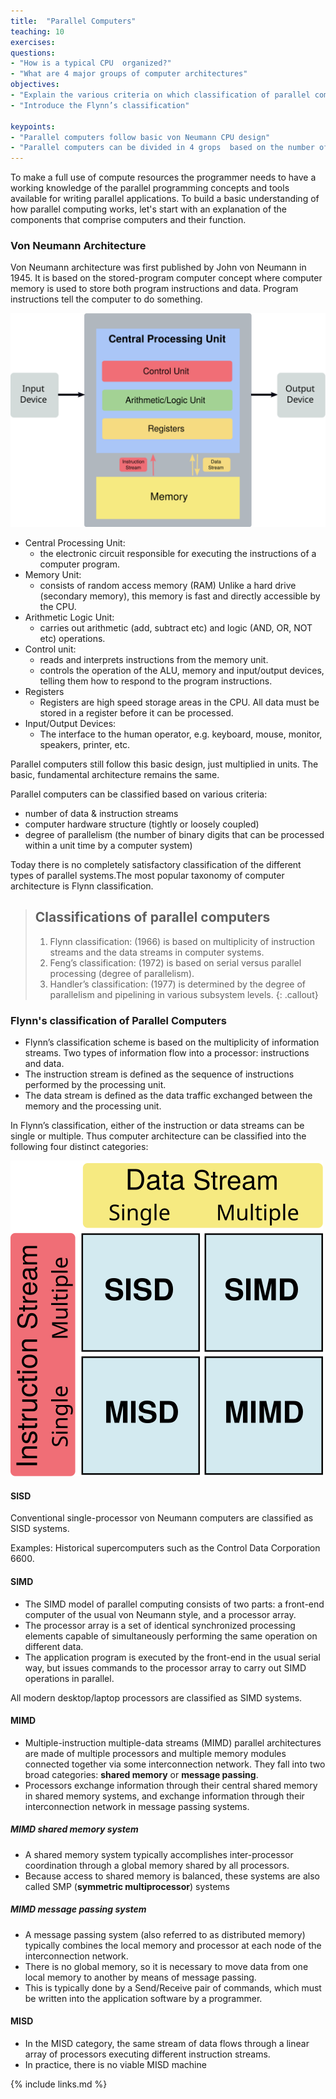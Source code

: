 ```yaml
---
title:  "Parallel Computers"
teaching: 10
exercises:
questions:
- "How is a typical CPU  organized?"
- "What are 4 major groups of computer architectures"
objectives:
- "Explain the various criteria on which classification of parallel computers are based"
- "Introduce the Flynn’s classification"

keypoints:
- "Parallel computers follow basic von Neumann CPU design"
- "Parallel computers can be divided in 4 grops  based on the number of instruction and data streams"
---
```


To make a full use of compute resources the programmer needs to have a working knowledge of the parallel programming concepts and tools available for writing parallel applications. To build a basic understanding of how parallel computing works, let's start with an explanation of the components that comprise computers and their function.

### Von Neumann Architecture

Von Neumann architecture was first published by John von Neumann in 1945. It is based on the stored-program computer concept where computer memory is used to store both program instructions and data. Program instructions tell the computer to do something.

![](../fig/von_Neumann.svg)

- Central Processing Unit:
    -  the electronic circuit responsible for executing the instructions of a computer program.
-  Memory Unit:
    - consists of random access memory (RAM) Unlike a hard drive (secondary memory), this memory is fast and directly accessible by the CPU.
- Arithmetic Logic Unit:
    - carries out arithmetic (add, subtract etc) and logic (AND, OR, NOT etc) operations.
- Control unit:
    - reads and interprets instructions from the memory unit.
    - controls the operation of the ALU, memory and input/output devices, telling them how to respond to the program instructions.
- Registers
    - Registers are high speed storage areas in the CPU.  All data must be stored in a register before it can be processed.
- Input/Output Devices:
    - The interface to the human operator, e.g. keyboard, mouse, monitor, speakers, printer, etc.

Parallel computers still follow this basic design, just multiplied in units. The basic, fundamental architecture remains the same.


Parallel computers can be classified based on various criteria:
- number of data & instruction streams
- computer hardware structure (tightly or loosely coupled)
- degree of parallelism (the number of binary digits that can be processed within a unit time by a computer system)

Today there is no completely satisfactory classification of the different types of parallel systems.The most popular taxonomy of computer architecture is Flynn classification.

> ## Classifications of parallel computers
> 1. Flynn classification: (1966) is based on multiplicity of instruction streams and the data streams in computer systems.
> 2. Feng’s classification: (1972) is based on serial versus parallel processing (degree of parallelism).
> 3. Handler’s classification: (1977) is determined by the degree of parallelism and pipelining in various subsystem levels.
{: .callout}



### Flynn's classification of Parallel Computers

- Flynn’s classification scheme is based on the multiplicity of information streams. Two types of information flow into a processor: instructions and data.
- The instruction stream is defined as the sequence of instructions performed by the processing unit.
- The data stream is defined as the data traffic exchanged between the memory and the processing unit.

In Flynn’s classification, either of the instruction or data streams can be single or multiple. Thus computer architecture can be classified into the following four distinct categories:

![](../fig/Flynns_Classification.svg)


#### SISD
Conventional single-processor von Neumann computers are classified as SISD systems.

Examples:
Historical supercomputers such as the Control Data Corporation 6600.

#### SIMD

- The SIMD model of parallel computing consists of two parts: a front-end computer of the usual von Neumann style, and a processor array.
- The processor array is a set of identical synchronized processing elements capable of simultaneously performing the same operation on different data.
- The application program is executed by the front-end in the usual serial way, but issues commands to the processor array to carry out SIMD operations in parallel.


All modern desktop/laptop processors are classified as SIMD systems.

#### MIMD

- Multiple-instruction multiple-data streams (MIMD) parallel architectures are made of multiple processors and multiple memory modules connected together via some interconnection network. They fall into two broad categories: **shared memory** or **message passing**.
- Processors exchange information through their central shared memory in shared memory systems, and exchange information through their interconnection network in message passing systems.

##### MIMD shared memory system
- A shared memory system typically accomplishes inter-processor coordination through a global memory shared by all processors.
- Because access to shared memory is balanced, these systems are also called SMP (**symmetric multiprocessor**) systems


##### MIMD message passing system
- A message passing system (also referred to as distributed memory) typically combines the local memory and processor at each node of the interconnection network.
- There is no global memory, so it is necessary to move data from one local memory to another by means of message passing.
- This is typically done by a Send/Receive pair of commands, which must be written into the application software by a programmer.

#### MISD
- In the MISD category, the same stream of data flows through a linear array of processors executing different instruction streams.
- In practice, there is no viable MISD machine




{% include links.md %}
